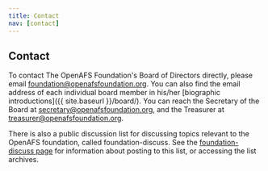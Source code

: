 ```yaml
---
title: Contact
nav: [contact]
---
```


## Contact ##

To contact The OpenAFS Foundation's Board of Directors directly, please email
<foundation@openafsfoundation.org>. You can also find the email address of each individual
board member in his/her [biographic introductions]({{ site.baseurl }}/board/).
You can reach the Secretary of the Board at <secretary@openafsfoundation.org>, and the
Treasurer at <treasurer@openafsfoundation.org>.

There is also a public discussion list for discussing topics relevant to the
OpenAFS foundation, called foundation-discuss. See the [foundation-discuss
page](http://lists.openafs.org/mailman/listinfo/foundation-discuss) for
information about posting to this list, or accessing the list archives.
